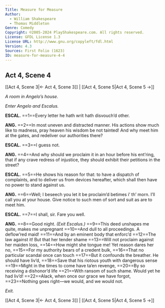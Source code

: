 ```yaml
---
Title: Measure for Measure
Author: 
  - William Shakespeare
  - Thomas Middleton
Genre: Comedy
Copyright: ©2005-2024 PlayShakespeare.com. All rights reserved.
License: GFDL License 1.3
License URL: http://www.gnu.org/copyleft/fdl.html
Version: 4.3
Sources: First Folio (1623)
ID: measure-for-measure-4-4
---
```


## Act 4, Scene 4
[[Act 4, Scene 3|← Act 4, Scene 3]] | [[Act 4, Scene 5|Act 4, Scene 5 →]]

*A room in Angelo’s house.*

*Enter Angelo and Escalus.*

**ESCAL.**
==1==Every letter he hath writ hath disvouch’d other.

**ANG.**
==2==In most uneven and distracted manner. His actions show much like to madness, pray heaven his wisdom be not tainted! And why meet him at the gates, and redeliver our authorities there?

**ESCAL.**
==3==I guess not.

**ANG.**
==4==And why should we proclaim it in an hour before his ent’ring, that if any crave redress of injustice, they should exhibit their petitions in the street?

**ESCAL.**
==5==He shows his reason for that: to have a dispatch of complaints, and to deliver us from devices hereafter, which shall then have no power to stand against us.

**ANG.**
==6==Well; I beseech you let it be proclaim’d betimes i’ th’ morn. I’ll call you at your house. Give notice to such men of sort and suit as are to meet him.

**ESCAL.**
==7==I shall, sir. Fare you well.

**ANG.**
==8==Good night.
*(Exit Escalus.)*
==9==This deed unshapes me quite, makes me unpregnant
==10==And dull to all proceedings. A deflow’red maid!
==11==And by an eminent body that enforc’d
==12==The law against it! But that her tender shame
==13==Will not proclaim against her maiden loss,
==14==How might she tongue me! Yet reason dares her no,
==15==For my authority bears of a credent bulk,
==16==That no particular scandal once can touch
==17==But it confounds the breather. He should have liv’d,
==18==Save that his riotous youth with dangerous sense
==19==Might in the times to come have ta’en revenge,
==20==By so receiving a dishonor’d life
==21==With ransom of such shame. Would yet he had liv’d!
==22==Alack, when once our grace we have forgot,
==23==Nothing goes right—we would, and we would not.

*Exit.*

[[Act 4, Scene 3|← Act 4, Scene 3]] | [[Act 4, Scene 5|Act 4, Scene 5 →]]